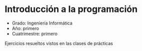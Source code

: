 # Introducción a la programación

- Grado: Ingeniería Informática
- Año: primero
- Cuatrimestre: primero

Ejercicios resueltos vistos en las clases de prácticas
